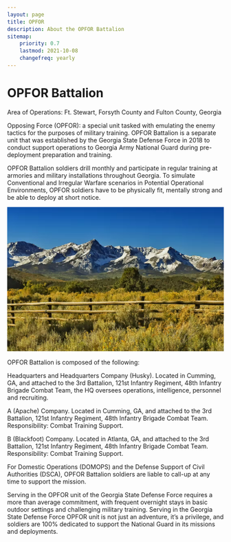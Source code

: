 ```yaml
---
layout: page
title: OPFOR
description: About the OPFOR Battalion
sitemap:
    priority: 0.7
    lastmod: 2021-10-08
    changefreq: yearly
---
```



# OPFOR Battalion

Area of Operations: Ft. Stewart, Forsyth County and Fulton County, Georgia

Opposing Force (OPFOR): a special unit tasked with emulating the enemy tactics for the purposes of military training.
OPFOR Battalion is a separate unit that was established by the Georgia State Defense Force in 2018 to conduct support operations to Georgia Army National Guard during pre-deployment preparation and training.

OPFOR Battalion soldiers drill monthly and participate in regular training at armories and military installations throughout Georgia.
To simulate Conventional and Irregular Warfare scenarios in Potential Operational Environments, OPFOR soldiers have to be physically fit, mentally strong and be able to deploy at short notice.

![The San Juan Mountains were tough for OPFOR to climb!](/images/sanjuanmountains.png "OPFOR Crushed the San Juan Mountains")

OPFOR Battalion is composed of the following:

Headquarters and Headquarters Company (Husky). Located in Cumming, GA, and attached to the 3rd Battalion, 121st Infantry Regiment, 48th Infantry Brigade Combat Team, the HQ oversees operations, intelligence, personnel and recruiting.

A (Apache) Company.  Located in Cumming, GA, and attached to the 3rd Battalion, 121st Infantry Regiment, 48th Infantry Brigade Combat Team. Responsibility: Combat Training Support.

B (Blackfoot) Company.  Located in Atlanta, GA, and attached to the 3rd Battalion, 121st Infantry Regiment, 48th Infantry Brigade Combat Team. Responsibility: Combat Training Support.

For Domestic Operations (DOMOPS) and the Defense Support of Civil Authorities (DSCA), OPFOR Battalion soldiers are liable to call-up at any time to support the mission.

Serving in the OPFOR unit of the Georgia State Defense Force requires a more than average commitment, with frequent overnight stays in basic outdoor settings and challenging military training.
Serving in the Georgia State Defense Force OPFOR unit is not just an adventure, it’s a privilege, and soldiers are 100% dedicated to support the National Guard in its missions and deployments.
